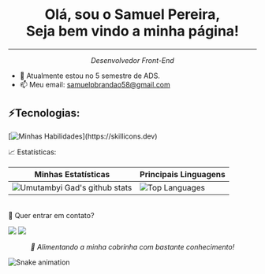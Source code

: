 <div align="center"> <h1> 
  Olá, sou o Samuel Pereira,  <br> Seja bem vindo a minha página! </h1>
</div>
<hr>

<em > <p align="center">Desenvolvedor Front-End</p> </em>
- 🌱 Atualmente estou no 5 semestre de ADS.
- 📫 Meu email: samuelpbrandao58@gmail.com

</div>
  <div style="display: inline_block">
     <h2>⚡Tecnologias:</h2>
  
  
  [![Minhas Habilidades](https://skillicons.dev/icons?i=html,css,javascript,vuejs,nodejs,sass,bootstrap,oracle,)](https://skillicons.dev)
  
</div>

<div align="left">
📈 Estatísticas:

  
  | Minhas Estatísticas                                                                                                                                                            | Principais Linguagens                                                                                                                                                                     |
| ------------------------------------------------------------------------------------------------------------------------------------------------------------------------ | ---------------------------------------------------------------------------------------------------------------------------------------------------------------------------------- |
| ![Umutambyi Gad's github stats](https://github-readme-stats.vercel.app/api?username=SamuelPereiraBrandao&show_icons=true&hide_border=true&count_private=true&theme=jolly) | ![Top Languages](https://github-readme-stats.vercel.app/api/top-langs/?username=SamuelPereiraBrandao&langs_count=10&count_private=true&hide_border=true&theme=jolly&layout=compact) |

  
  

  <br>
<div>
💬 Quer entrar em contato?
  <br>

  
  
  <a href="https://api.whatsapp.com/send/?phone=%2B5511981175506&text&app_absent=0" target="_blank"><img src="https://img.shields.io/badge/WhatsApp-25D366?style=for-the-badge&logo=whatsapp&logoColor=white" target="_blank"></a>
  <a href = "mailto:samuelpbrandao58@gmail.com"><img src="https://img.shields.io/badge/-Gmail-%23333?style=for-the-badge&logo=gmail&logoColor=white" target="_blank"></a>
</div>


<em > <p align="center">🐍 Alimentando a minha cobrinha com bastante conhecimento!</p> </em>
  
  ![Snake animation](https://github.com/SamuelPereiraBrandao/SamuelPereiraBrandao/blob/output/github-contribution-grid-snake.svg)
  
  
  
